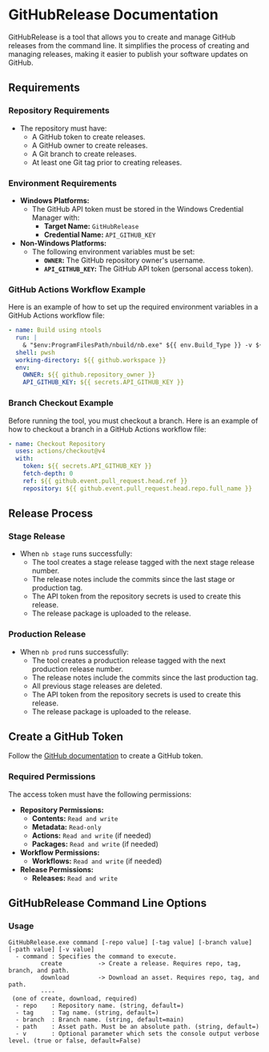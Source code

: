 # GitHubRelease Documentation

GitHubRelease is a tool that allows you to create and manage GitHub releases from the command line. It simplifies the process of creating and managing releases, making it easier to publish your software updates on GitHub.

## Requirements

### Repository Requirements
- The repository must have:
  - A GitHub token to create releases.
  - A GitHub owner to create releases.
  - A Git branch to create releases.
  - At least one Git tag prior to creating releases.

### Environment Requirements
- **Windows Platforms:**
  - The GitHub API token must be stored in the Windows Credential Manager with:
    - **Target Name:** `GitHubRelease`
    - **Credential Name:** `API_GITHUB_KEY`
- **Non-Windows Platforms:**
  - The following environment variables must be set:
    - **`OWNER`:** The GitHub repository owner's username.
    - **`API_GITHUB_KEY`:** The GitHub API token (personal access token).

### GitHub Actions Workflow Example
Here is an example of how to set up the required environment variables in a GitHub Actions workflow file:

```yml
- name: Build using ntools
  run: |
    & "$env:ProgramFilesPath/nbuild/nb.exe" ${{ env.Build_Type }} -v ${{ env.Enable_Logging }}
  shell: pwsh
  working-directory: ${{ github.workspace }}
  env:
    OWNER: ${{ github.repository_owner }}
    API_GITHUB_KEY: ${{ secrets.API_GITHUB_KEY }}
```

### Branch Checkout Example
Before running the tool, you must checkout a branch. Here is an example of how to checkout a branch in a GitHub Actions workflow file:

```yml
- name: Checkout Repository
  uses: actions/checkout@v4
  with:
    token: ${{ secrets.API_GITHUB_KEY }}
    fetch-depth: 0
    ref: ${{ github.event.pull_request.head.ref }}
    repository: ${{ github.event.pull_request.head.repo.full_name }}
```

## Release Process

### Stage Release
- When `nb stage` runs successfully:
  - The tool creates a stage release tagged with the next stage release number.
  - The release notes include the commits since the last stage or production tag.
  - The API token from the repository secrets is used to create this release.
  - The release package is uploaded to the release.

### Production Release
- When `nb prod` runs successfully:
  - The tool creates a production release tagged with the next production release number.
  - The release notes include the commits since the last production tag.
  - All previous stage releases are deleted.
  - The API token from the repository secrets is used to create this release.
  - The release package is uploaded to the release.

## Create a GitHub Token

Follow the [GitHub documentation](https://docs.github.com/en/github/authenticating-to-github/keeping-your-account-and-data-secure/creating-a-personal-access-token) to create a GitHub token.

### Required Permissions
The access token must have the following permissions:
- **Repository Permissions:**
  - **Contents:** `Read and write`
  - **Metadata:** `Read-only`
  - **Actions:** `Read and write` (if needed)
  - **Packages:** `Read and write` (if needed)
- **Workflow Permissions:**
  - **Workflows:** `Read and write` (if needed)
- **Release Permissions:**
  - **Releases:** `Read and write`

## GitHubRelease Command Line Options

### Usage
```batch
GitHubRelease.exe command [-repo value] [-tag value] [-branch value] [-path value] [-v value]
  - command : Specifies the command to execute.
         create          -> Create a release. Requires repo, tag, branch, and path.
         download        -> Download an asset. Requires repo, tag, and path.
         ----
 (one of create, download, required)
  - repo    : Repository name. (string, default=)
  - tag     : Tag name. (string, default=)
  - branch  : Branch name. (string, default=main)
  - path    : Asset path. Must be an absolute path. (string, default=)
  - v       : Optional parameter which sets the console output verbose level. (true or false, default=False)
```